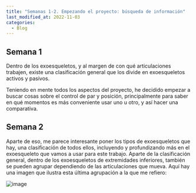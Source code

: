 ```yaml
---
title: "Semanas 1-2. Empezando el proyecto: búsqueda de información"
last_modified_at: 2022-11-03
categories:
  - Blog
---
```




## Semana 1

Dentro de los exoesqueletos, y al margen de con qué articulaciones trabajen, existe una clasificación general que los divide en exoesqueletos activos y pasivos.

Teniendo en mente todos los aspectos del proyecto, he decidido empezar a buscar cosas sobre el control de par y posición, principalmente para saber en qué momentos es más conveniente usar uno u otro, y así hacer una comparativa.


## Semana 2

Aparte de eso, me parece interesante poner los tipos de exoesqueletos que hay, una clasificación de todos ellos, incluyendo y profundizando más en el exoesqueleto que vamos a usar para este trabajo. Aparte de la clasificación general, dentro de los exoesqueletos de extremidades inferiores, también se pueden agrupar dependiendo de las articulaciones que mueva. Aquí hay una imagen que ilustra esta última agrupación a la que me refiero:

![image](https://user-images.githubusercontent.com/72878061/199665790-45ac338d-230b-4056-817a-ae134297fe41.png)
